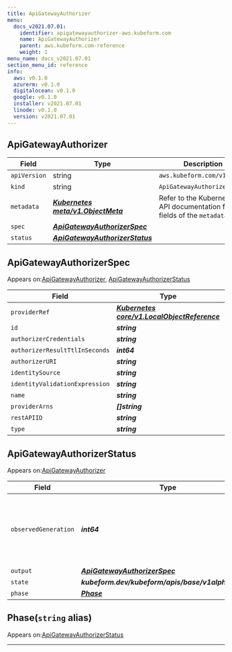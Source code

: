 ```yaml
---
title: ApiGatewayAuthorizer
menu:
  docs_v2021.07.01:
    identifier: apigatewayauthorizer-aws.kubeform.com
    name: ApiGatewayAuthorizer
    parent: aws.kubeform.com-reference
    weight: 1
menu_name: docs_v2021.07.01
section_menu_id: reference
info:
  aws: v0.1.0
  azurerm: v0.1.0
  digitalocean: v0.1.0
  google: v0.1.0
  installer: v2021.07.01
  linode: v0.1.0
  version: v2021.07.01
---
```


## ApiGatewayAuthorizer
| Field | Type | Description |
| ------ | ----- | ----------- |
| `apiVersion` | string | `aws.kubeform.com/v1alpha1` |
|    `kind` | string | `ApiGatewayAuthorizer` |
| `metadata` | ***[Kubernetes meta/v1.ObjectMeta](https://v1-18.docs.kubernetes.io/docs/reference/generated/kubernetes-api/v1.18/#objectmeta-v1-meta)***|Refer to the Kubernetes API documentation for the fields of the `metadata` field.|
| `spec` | ***[ApiGatewayAuthorizerSpec](#apigatewayauthorizerspec)***||
| `status` | ***[ApiGatewayAuthorizerStatus](#apigatewayauthorizerstatus)***||
## ApiGatewayAuthorizerSpec

Appears on:[ApiGatewayAuthorizer](#apigatewayauthorizer), [ApiGatewayAuthorizerStatus](#apigatewayauthorizerstatus)

| Field | Type | Description |
| ------ | ----- | ----------- |
| `providerRef` | ***[Kubernetes core/v1.LocalObjectReference](https://v1-18.docs.kubernetes.io/docs/reference/generated/kubernetes-api/v1.18/#localobjectreference-v1-core)***||
| `id` | ***string***||
| `authorizerCredentials` | ***string***| ***(Optional)*** |
| `authorizerResultTtlInSeconds` | ***int64***| ***(Optional)*** |
| `authorizerURI` | ***string***| ***(Optional)*** |
| `identitySource` | ***string***| ***(Optional)*** |
| `identityValidationExpression` | ***string***| ***(Optional)*** |
| `name` | ***string***||
| `providerArns` | ***[]string***| ***(Optional)*** |
| `restAPIID` | ***string***||
| `type` | ***string***| ***(Optional)*** |
## ApiGatewayAuthorizerStatus

Appears on:[ApiGatewayAuthorizer](#apigatewayauthorizer)

| Field | Type | Description |
| ------ | ----- | ----------- |
| `observedGeneration` | ***int64***| ***(Optional)*** Resource generation, which is updated on mutation by the API Server.|
| `output` | ***[ApiGatewayAuthorizerSpec](#apigatewayauthorizerspec)***| ***(Optional)*** |
| `state` | ***kubeform.dev/kubeform/apis/base/v1alpha1.State***| ***(Optional)*** |
| `phase` | ***[Phase](#phase)***| ***(Optional)*** |
## Phase(`string` alias)

Appears on:[ApiGatewayAuthorizerStatus](#apigatewayauthorizerstatus)

---
